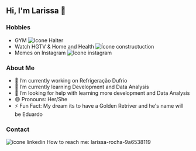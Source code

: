 ## Hi, I'm Larissa 👋

### Hobbies
- GYM ![Icone Halter](https://img.icons8.com/?size=35&id=122695&format=png&color=000000)
- Watch HGTV & Home and Health ![Ícone constructuction](https://img.icons8.com/?size=30&id=Yahzg0pYruGh&format=png&color=000000)
- Memes on Instagram ![Ícone instagram](https://img.icons8.com/?size=40&id=TEYr8ETaIfBJ&format=png&color=000000)

### About Me
- 🔭 I’m currently working on Refrigeração Dufrio
- 🌱 I’m currently learning Development and Data Analysis
- 🤔 I’m looking for help with learning more development and Data Analysis
- 😄 Pronouns: Her/She
- ⚡  Fun Fact: My dream its to have a Golden Retriver and he's name will be Eduardo

### Contact
   ![ícone linkedin](https://img.icons8.com/?size=39&id=108812&format=png&color=000000) How to reach me: larissa-rocha-9a6538119
